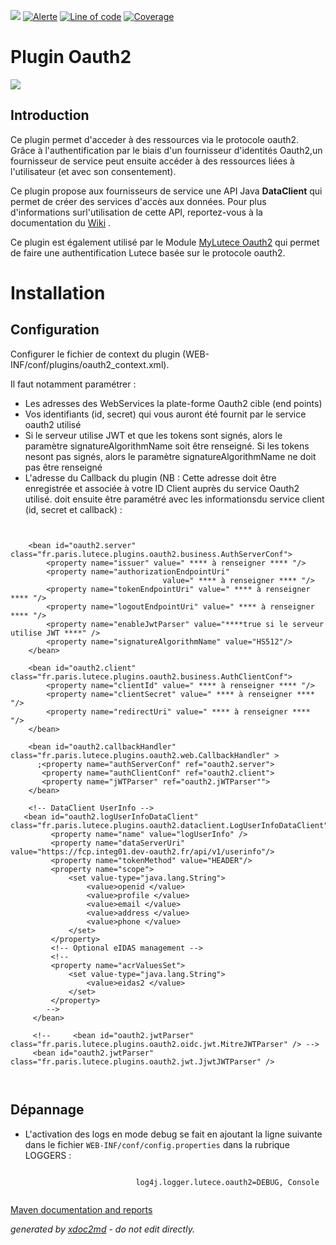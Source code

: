 ![](https://dev.lutece.paris.fr/jenkins/buildStatus/icon?job=auth-plugin-oauth2-deploy)
[![Alerte](https://dev.lutece.paris.fr/sonar/api/project_badges/measure?project=fr.paris.lutece.plugins%3Aplugin-oauth2&metric=alert_status)](https://dev.lutece.paris.fr/sonar/dashboard?id=fr.paris.lutece.plugins%3Aplugin-oauth2)
[![Line of code](https://dev.lutece.paris.fr/sonar/api/project_badges/measure?project=fr.paris.lutece.plugins%3Aplugin-oauth2&metric=ncloc)](https://dev.lutece.paris.fr/sonar/dashboard?id=fr.paris.lutece.plugins%3Aplugin-oauth2)
[![Coverage](https://dev.lutece.paris.fr/sonar/api/project_badges/measure?project=fr.paris.lutece.plugins%3Aplugin-oauth2&metric=coverage)](https://dev.lutece.paris.fr/sonar/dashboard?id=fr.paris.lutece.plugins%3Aplugin-oauth2)

# Plugin Oauth2

![](https://dev.lutece.paris.fr/plugins/plugin-oauth2/images/oauth2.png)

## Introduction

Ce plugin permet d'acceder à des ressources via le protocole oauth2. Grâce à l'authentification par le biais d'un fournisseur d'identités Oauth2,un fournisseur de service peut ensuite accéder à des ressources liées à l'utilisateur (et avec son consentement).

Ce plugin propose aux fournisseurs de service une API Java **DataClient** qui permet de créer des services d'accès aux données. Pour plus d'informations surl'utilisation de cette API, reportez-vous à la documentation du [Wiki](https://fr.lutece.paris.fr/) .

Ce plugin est également utilisé par le Module [MyLutece Oauth2](https://github.com/lutece-platform/lutece-auth-module-mylutece-oauth2) qui permet de faire une authentification Lutece basée sur le protocole oauth2.

# Installation

## Configuration

Configurer le fichier de context du plugin (WEB-INF/conf/plugins/oauth2_context.xml).

Il faut notamment paramétrer :
 
* Les adresses des WebServices la plate-forme Oauth2 cible (end points)
* Vos identifiants (id, secret) qui vous auront été fournit par le service oauth2 utilisé
* Si le serveur utilise JWT et que les tokens sont signés, alors le paramètre signatureAlgorithmName soit être renseigné. Si les tokens nesont pas signés, alors le paramètre signatureAlgorithmName ne doit pas être renseigné
* L'adresse du Callback du plugin (NB : Cette adresse doit être enregistrée et associée à votre ID Client auprès du service Oauth2 utilisé.
doit ensuite être paramétré avec les informationsdu service client (id, secret et callback) :


```
           
     
    <bean id="oauth2.server" class="fr.paris.lutece.plugins.oauth2.business.AuthServerConf">
        <property name="issuer" value=" **** à renseigner **** "/>
        <property name="authorizationEndpointUri"
                                  value=" **** à renseigner **** "/>
        <property name="tokenEndpointUri" value=" **** à renseigner **** "/>
        <property name="logoutEndpointUri" value=" **** à renseigner **** "/>
        <property name="enableJwtParser" value="****true si le serveur utilise JWT ****" />
        <property name="signatureAlgorithmName" value="HS512"/>
    </bean> 
    
    <bean id="oauth2.client" class="fr.paris.lutece.plugins.oauth2.business.AuthClientConf">
        <property name="clientId" value=" **** à renseigner **** "/>
        <property name="clientSecret" value=" **** à renseigner **** "/>
        <property name="redirectUri" value=" **** à renseigner **** "/>
    </bean>       
    
    <bean id="oauth2.callbackHandler" class="fr.paris.lutece.plugins.oauth2.web.CallbackHandler" >
      ;<property name="authServerConf" ref="oauth2.server">
       <property name="authClientConf" ref="oauth2.client">
       <property name="jWTParser" ref="oauth2.jWTParser"">
    </bean>      
    
    <!-- DataClient UserInfo -->
   <bean id="oauth2.logUserInfoDataClient" class="fr.paris.lutece.plugins.oauth2.dataclient.LogUserInfoDataClient">
         <property name="name" value="logUserInfo" />
         <property name="dataServerUri" value="https://fcp.integ01.dev-oauth2.fr/api/v1/userinfo"/>
         <property name="tokenMethod" value="HEADER"/>
         <property name="scope">
             <set value-type="java.lang.String">
                 <value>openid </value>
                 <value>profile </value>
                 <value>email </value>
                 <value>address </value>
                 <value>phone </value>
             </set>
         </property>
         <!-- Optional eIDAS management -->
         <!--
         <property name="acrValuesSet">
             <set value-type="java.lang.String">
                 <value>eidas2 </value>
             </set>
         </property>
        -->
     </bean>

     <!--     <bean id="oauth2.jwtParser" class="fr.paris.lutece.plugins.oauth2.oidc.jwt.MitreJWTParser" /> -->
     <bean id="oauth2.jwtParser" class="fr.paris.lutece.plugins.oauth2.jwt.JjwtJWTParser" />
        


```


## Dépannage


 
* L'activation des logs en mode debug se fait en ajoutant la ligne suivante dans le fichier `WEB-INF/conf/config.properties` dans la rubrique LOGGERS :

```

							log4j.logger.lutece.oauth2=DEBUG, Console
							
```





[Maven documentation and reports](https://dev.lutece.paris.fr/plugins/plugin-oauth2/)



 *generated by [xdoc2md](https://github.com/lutece-platform/tools-maven-xdoc2md-plugin) - do not edit directly.*